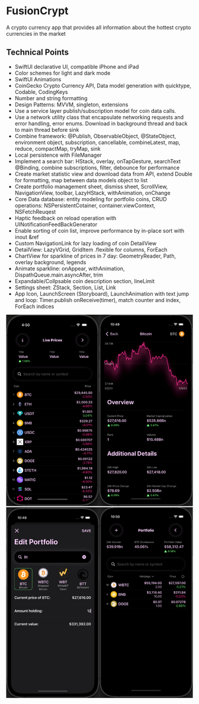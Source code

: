 # FusionCrypt

A crypto currency app that provides all information about the hottest crypto currencies in the market

## Technical Points

- SwiftUI declarative UI, compatible iPhone and iPad 
- Color schemes for light and dark mode
- SwiftUI Animations
- CoinGecko Crypto Currency API, Data model generation with quicktype, Codable, CodingKeys
- Number and string formatting
- Design Patterns: MVVM, singleton, extensions
- Use a service layer publish/subscription model for coin data calls.
- Use a network utility class that encapsulate networking requests and error handling, error enums. Download in background thread and back to main thread before sink
- Combine framework: @Publish, ObservableObject, @StateObject, environment object, subscription, cancellable, combineLatest, map, reduce, compactMap, tryMap, sink
- Local persistence with FileManager
- Implement a search bar: HStack, overlay, onTapGesture, searchText @Binding, combine subscriptions, filter, debounce for performance
- Create market statistic view and download data from API, extend Double for formatting, map between data models object to list
- Create portfolio management sheet, dismiss sheet, ScrollView, NavigationView, toolbar, LazyHStack, withAnimation, onChange
- Core Data database: entity modeling for portfolio coins, CRUD operations: NSPersistentCotainer, container.viewContext, NSFetchReuqest
- Haptic feedback on reload operation with UINotificationFeedBackGenerator
- Enable sorting of coin list, improve performance by in-place sort with inout &ref
- Custom NavigationLink for lazy loading of coin DetailView
- DetailView: LazyVGrid, GridItem .flexible for columns, ForEach
- ChartView for sparkline of prices in 7 day: GeometryReader, Path, overlay background, legends
- Animate sparkline: onAppear, withAnimation, DispathQueue.main.asyncAfter, trim
- Expandable/Collpsable coin description section, lineLimit
- Settings sheet: ZStack, Section, List, Link
- App Icon, LaunchScreen (Storyboard), LaunchAnimation with text jump and loop: Timer.publish onReceive(timer), match counter and index, ForEach indices

![CoinInfo](docs/0-1.png)
![EditPortfolio](docs/2-3.png)

